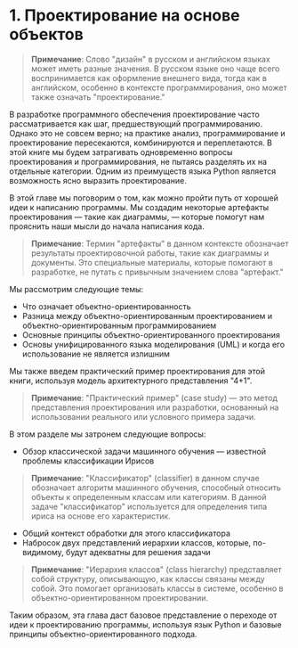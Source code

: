 # 1. Проектирование на основе объектов

> **Примечание**: Слово "дизайн" в русском и английском языках может иметь разные значения. В русском языке оно чаще всего воспринимается как оформление внешнего вида, тогда как в английском, особенно в контексте программирования, оно может также означать "проектирование."

В разработке программного обеспечения проектирование часто рассматривается как шаг, предшествующий программированию. Однако это не совсем верно; на практике анализ, программирование и проектирование пересекаются, комбинируются и переплетаются. В этой книге мы будем затрагивать одновременно вопросы проектирования и программирования, не пытаясь разделять их на отдельные категории. Одним из преимуществ языка Python является возможность ясно выразить проектирование.

В этой главе мы поговорим о том, как можно пройти путь от хорошей идеи к написанию программы. Мы создадим некоторые артефакты проектирования — такие как диаграммы, — которые помогут нам прояснить наши мысли до начала написания кода. 

> **Примечание**: Термин "артефакты" в данном контексте обозначает результаты проектировочной работы, такие как диаграммы и документы. Это специальные материалы, которые помогают в разработке, не путать с привычным значением слова "артефакт."

Мы рассмотрим следующие темы:
- Что означает объектно-ориентированность
- Разница между объектно-ориентированным проектированием и объектно-ориентированным программированием
- Основные принципы объектно-ориентированного проектирования
- Основы унифицированного языка моделирования (UML) и когда его использование не является излишним

Мы также введем практический пример проектирования для этой книги, используя модель архитектурного представления "4+1".

> **Примечание**: "Практический пример" (case study) — это метод представления проектирования или разработки, основанный на использовании реального или условного примера задачи.

В этом разделе мы затронем следующие вопросы:
- Обзор классической задачи машинного обучения — известной проблемы классификации Ирисов

> **Примечание**: "Классификатор" (classifier) в данном случае обозначает алгоритм машинного обучения, способный относить объекты к определенным классам или категориям. В данной задаче "классификатор" используется для определения типа ириса на основе его характеристик.

- Общий контекст обработки для этого классификатора
- Набросок двух представлений иерархии классов, которые, по-видимому, будут адекватны для решения задачи

> **Примечание**: "Иерархия классов" (class hierarchy) представляет собой структуру, описывающую, как классы связаны между собой. Это помогает организовать классы в системе, особенно в объектно-ориентированном проектировании.

Таким образом, эта глава даст базовое представление о переходе от идеи к проектированию программы, используя язык Python и базовые принципы объектно-ориентированного подхода.